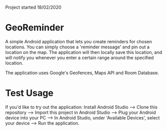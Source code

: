 Project started 18/02/2020
# GeoReminder
A simple Android application that lets you create reminders for chosen locations. You can simply choose a 'reminder message' and pin out a location on the map. The application will then locally save this location, and will notify you whenever you enter a certain range around the specified location. 

The application uses Google's Geofences, Maps API and Room Database.

# Test Usage
If you'd like to try out the application: Install Android Studio --> Clone this repository --> Import this project in Android Studio --> Plug your Android device into your PC --> In Android Studio, under 'Available Devices', select your device --> Run the application.
